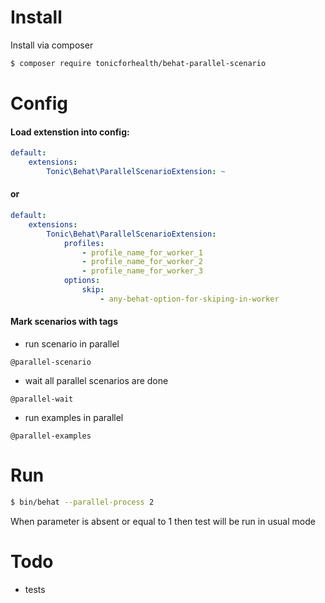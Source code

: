 # Install

Install via composer
```bash
$ composer require tonicforhealth/behat-parallel-scenario
```
# Config

#### Load extenstion into config:
```yml
default:
    extensions:
        Tonic\Behat\ParallelScenarioExtension: ~
```
#### or
```yml
default:
    extensions:
        Tonic\Behat\ParallelScenarioExtension:
            profiles:
                - profile_name_for_worker_1
                - profile_name_for_worker_2
                - profile_name_for_worker_3
            options:
                skip:
                    - any-behat-option-for-skiping-in-worker
```
#### Mark scenarios with tags
* run scenario in parallel

```
@parallel-scenario
```

* wait all parallel scenarios are done

```
@parallel-wait
```
* run examples in parallel

```
@parallel-examples
```
# Run
```bash
$ bin/behat --parallel-process 2
```
When parameter is absent or equal to 1 then test will be run in usual mode

# Todo
* tests
